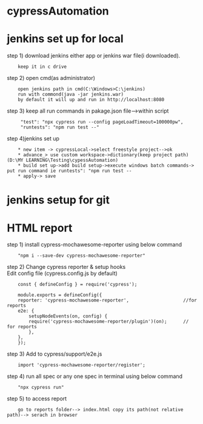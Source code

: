 # cypressAutomation

# jenkins set up for local
step 1) download jenkins either app or jenkins war file(i downloaded).

        keep it in c drive

step 2) open cmd(as administrator)

        open jenkins path in cmd(C:\Windows>C:\jenkins)
        run with commond(java -jar jenkins.war)
        by default it will up and run in http://localhost:8080

step 3) keep all run commands in pakage.json file-->within script

         "test": "npx cypress run --config pageLoadTimeout=100000pw",
         "runtests": "npm run test --"

step 4)jenkins set up

        * new item -> cypressLocal->select freestyle project-->ok
        * advance_> use custom workspace->dictionary(keep project path)(D:\MY LEARNING\Testing\cypessAutomation)
        * build set up->add build setup->execute windows batch commands-> put run command ie runtests": "npm run test --
        * apply-> save
        
# jenkins setup for git
# HTML report

step 1) install cypress-mochawesome-reporter using below command

        "npm i --save-dev cypress-mochawesome-reporter"

step 2) Change cypress reporter & setup hooks    
        Edit config file (cypress.config.js by default)

        const { defineConfig } = require('cypress');

        module.exports = defineConfig({
        reporter: 'cypress-mochawesome-reporter',                    //for reports
        e2e: {
            setupNodeEvents(on, config) {
            require('cypress-mochawesome-reporter/plugin')(on);      // for reports 
            },
        },
        });

step 3) Add to cypress/support/e2e.js

        import 'cypress-mochawesome-reporter/register';

step 4) run all spec or any one spec in terminal using below command

        "npx cypress run"

step 5) to access report

        go to reports folder--> index.html copy its path(not relative path)--> serach in browser
